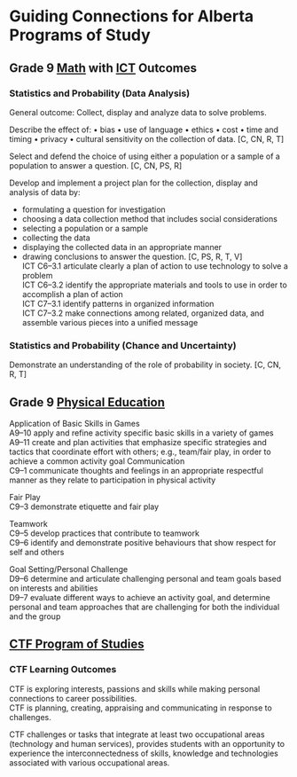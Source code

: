# Guiding Connections for Alberta Programs of Study

<h2>Grade 9 <a href='https://education.alberta.ca/media/3115252/2016_k_to_9_math_pos.pdf' target='_blank'>Math</a> with <a href='https://education.alberta.ca/media/3114953/ictpos.pdf' target='_blank'>ICT</a> Outcomes</h2>

### Statistics and Probability (Data Analysis)
General outcome: Collect, display and analyze data to solve problems.

Describe the effect of: • bias • use of language • ethics • cost • time and timing • privacy • cultural sensitivity on the collection of data. [C, CN, R, T] 

Select and defend the choice of using either a population or a sample of a population to answer a question. [C, CN, PS, R]

Develop and implement a project plan for the collection, display and analysis of data by: 
- formulating a question for investigation 
- choosing a data collection method that includes social considerations 
- selecting a population or a sample 
- collecting the data 
- displaying the collected data in an appropriate manner 
- drawing conclusions to answer the question. 
[C, PS, R, T, V] 
<br>ICT C6–3.1 articulate clearly a plan of action to use technology to solve a problem
<br>ICT C6–3.2 identify the appropriate materials and tools to use in order to accomplish a plan of action
<br>ICT C7–3.1 identify patterns in organized information
<br>ICT C7–3.2 make connections among related, organized data, and assemble various pieces into a unified message

### Statistics and Probability (Chance and Uncertainty)
Demonstrate an understanding of the role of probability in society. [C, CN, R, T]

<h2>Grade 9 <a href='https://education.alberta.ca/media/160191/phys2000.pdf' target='_blank'>Physical Education</a></h2>

Application of Basic Skills in Games
<br>A9–10 apply and refine activity specific basic skills in a variety of games
<br>A9–11 create and plan activities that emphasize specific strategies and tactics that coordinate effort with others; e.g., team/fair play, in order to achieve a common activity goal
Communication
<br>C9–1 communicate thoughts and feelings in an appropriate respectful manner as they relate to participation in physical activity

Fair Play
<br>C9–3 demonstrate etiquette and fair play

Teamwork
<br>C9–5 develop practices that contribute to teamwork
<br>C9–6 identify and demonstrate positive behaviours that show respect for self and others

Goal Setting/Personal Challenge
<br>D9–6 determine and articulate challenging personal and team goals based on interests and abilities
<br>D9–7 evaluate different ways to achieve an activity goal, and determine personal and team approaches that are 
challenging for both the individual and the group

<h2><a href='https://education.alberta.ca/media/3576047/final-ctf-program-of-studies-april-11-2017.pdf' target='_blank'>CTF Program of Studies</a></h2>

### CTF Learning Outcomes 
CTF is exploring interests, passions and skills while making personal connections to career possibilities.
<br>CTF is planning, creating, appraising and communicating in response to challenges. 

CTF challenges or tasks that integrate at least two occupational areas (technology and human services), provides students with an opportunity to experience the interconnectedness of skills, knowledge and technologies associated with various occupational areas.
